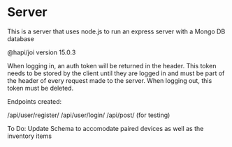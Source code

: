 # Server

This is a server that uses node.js to run an express server with a Mongo DB database

@hapi/joi version 15.0.3

When logging in, an auth token will be returned in the header. This token needs to be stored by the client until they are logged in and must be part of the header of every request made to the server.
When logging out, this token must be deleted.

Endpoints created:

/api/user/register/
/api/user/login/
/api/post/ (for testing)

To Do:
Update Schema to accomodate paired devices as well as the inventory items
